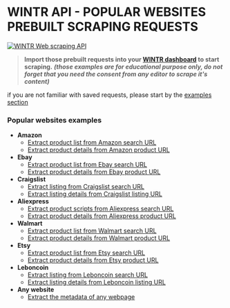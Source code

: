 # WINTR API - POPULAR WEBSITES PREBUILT SCRAPING REQUESTS

[![WINTR Web scraping API](https://www.wintr.com/app/template/favicon.png)](https://www.wintr.com)

> **Import those prebuilt requests into your [WINTR dashboard](https://www.wintr.com/dashboard-querybuilder) to start scraping.** ***(those examples are for educational purpose only, do not forget that you need the consent from any editor to scrape it's content)*** 

if you are not familiar with saved requests, please start by the [examples section](https://github.com/wintrdotcom/wintrAPI/tree/master/examples)

### Popular websites examples

  - **Amazon**
    - [Extract product list from Amazon search URL](https://gist.github.com/wintrdotcom/e068a356fb725f9fd04baab5b5cd59e2)
    - [Extract product details from Amazon product URL](https://gist.github.com/wintrdotcom/38b7b90b1004faaba058b25e564b6522)
  - **Ebay**
    - [Extract product list from Ebay search URL](https://gist.github.com/wintrdotcom/37dfe620199dda94d09fec60ce933329)
    - [Extract product details from Ebay product URL](https://gist.github.com/wintrdotcom/b6750b589f6eb3fcfd5503ddf960a287)
  - **Craigslist**
    - [Extract listing from Craigslist search URL](https://gist.github.com/wintrdotcom/4768d3deb3196c61ff5317d57445a360)
    - [Extract listing details from Craigslist listing URL](https://gist.github.com/wintrdotcom/eabe1d66615bf8a3637bbad502100a62)
  - **Aliexpress**
    - [Extract product scripts from Aliexpress search URL](https://gist.github.com/wintrdotcom/a5187e3c3ba08b319fff7c51aa3a5929)
    - [Extract product details from Aliexpress product URL](https://gist.github.com/wintrdotcom/61ddef913534aa1fdb9ecae86b840be5)
  - **Walmart**
    - [Extract product list from Walmart search URL](https://gist.github.com/wintrdotcom/341457ea859b6b5c60cfaa5f6eaefbc9)
    - [Extract product details from Walmart product URL](https://gist.github.com/wintrdotcom/448a8c8f1dd0b21868fb329cb1923ff3)
  - **Etsy**
    - [Extract product list from Etsy search URL](https://gist.github.com/wintrdotcom/d0b4e4c5f4113764f8de02f4814de613)
    - [Extract product details from Etsy product URL](https://gist.github.com/wintrdotcom/7a10dad68e8c9b3f8d592f2616883654)
  - **Leboncoin**
    - [Extract listing from Leboncoin search URL](https://gist.github.com/wintrdotcom/3614b125647de01c76290f3022b49932)
    - [Extract listing details from Leboncoin listing URL](https://gist.github.com/wintrdotcom/76afd218e65ee1f2412e3f454dc71f43)
  - **Any website**
    - [Extract the metadata of any webpage](https://gist.github.com/wintrdotcom/0073e58be8fa3e49ec9ac40f5577caa8)
